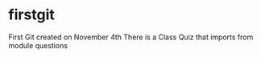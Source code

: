 # firstgit
First Git created on November 4th
There is a Class Quiz that imports from module questions
